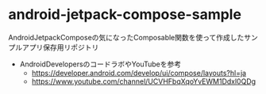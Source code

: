 # android-jetpack-compose-sample
AndroidJetpackComposeの気になったComposable関数を使って作成したサンプルアプリ保存用リポジトリ

- AndroidDevelopersのコードラボやYouTubeを参考
  - https://developer.android.com/develop/ui/compose/layouts?hl=ja
  - https://www.youtube.com/channel/UCVHFbqXqoYvEWM1Ddxl0QDg
